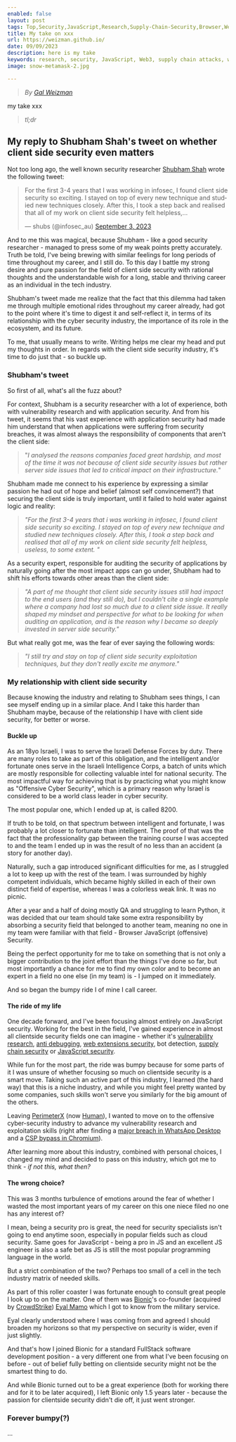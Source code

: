 ```yaml
---
enabled: false
layout: post
tags: Top,Security,JavaScript,Research,Supply-Chain-Security,Browser,Web3
title: My take on xxx
url: https://weizman.github.io/
date: 09/09/2023
description: here is my take
keywords: research, security, JavaScript, Web3, supply chain attacks, web
image: snow-metamask-2.jpg

---
```


> _By [Gal Weizman](https://github.com/weizman)_

my take xxx

> _tl;dr_

## My reply to Shubham Shah's tweet on whether client side security even matters

Not too long ago, the well known security researcher [Shubham Shah](https://shubs.io/) wrote the following tweet:

<blockquote class="twitter-tweet"><p lang="en" dir="ltr">For the first 3-4 years that I was working in infosec, I found client side security so exciting. I stayed on top of every new technique and studied new techniques closely. After this, I took a step back and realised that all of my work on client side security felt helpless,…</p>&mdash; shubs (@infosec_au) <a href="https://twitter.com/infosec_au/status/1698322940159557987?ref_src=twsrc%5Etfw">September 3, 2023</a></blockquote> <script async src="https://platform.twitter.com/widgets.js" charset="utf-8"></script>

And to me this was magical, because Shubham - like a good security researcher - managed to press some of my weak points pretty accurately.
Truth be told, I've being brewing with similar feelings for long periods of time throughout my career, and I still do. 
To this day I battle my strong desire and pure passion for the field of client side security with rational thoughts and the understandable wish for a long, stable and thriving career as an individual in the tech industry.

Shubham's tweet made me realize that the fact that this dilemma had taken me through multiple emotional rides throughout my career already, had got to the point where it's time to digest it and self-reflect it, in terms of its relationship with the cyber security industry, the importance of its role in the ecosystem, and its future.

To me, that usually means to write. Writing helps me clear my head and put my thoughts in order. In regards with the client side security industry, it's time to do just that - so buckle up.

### Shubham's tweet

So first of all, what's all the fuzz about? 

For context, Shubham is a security researcher with a lot of experience, both with vulnerability research and with application security.
And from his tweet, it seems that his vast experience with application security had made him understand that when applications were suffering from security breaches, it was almost always the responsibility of components that aren't the client side:

> "_I analysed the reasons companies faced great hardship, and most of the time it was not because of client side security issues but rather server side issues that led to critical impact on their infrastructure._"

Shubham made me connect to his experience by expressing a similar passion he had out of hope and belief (almost self convincement?) that securing the client side is truly important, until it failed to hold water against logic and reality:

> _"For the first 3-4 years that i was working in infosec, I found client side security so exciting. I stayed on top of every new technique and studied new techniques closely. After this, I took a step back and realised that all of my work on client side security felt helpless, useless, to some extent. "_

As a security expert, responsible for auditing the security of applications by naturally going after the most impact apps can go under, Shubham had to shift his efforts towards other areas than the client side:

> _"A part of me thought that client side security issues still had impact to the end users (and they still do), but I couldn't cite a single example where a company had lost so much due to a client side issue. It really shaped my mindset and perspective for what to be looking for when auditing an application, and is the reason why I became so deeply invested in server side security."_

But what really got me, was the fear of ever saying the following words:

> _"I still try and stay on top of client side security exploitation techniques, but they don't really excite me anymore."_

### My relationship with client side security

Because knowing the industry and relating to Shubham sees things, I can see myself ending up in a similar place.
And I take this harder than Shubham maybe, because of the relationship I have with client side security, for better or worse.

#### Buckle up

As an 18yo Israeli, I was to serve the Israeli Defense Forces by duty. There are many roles to take as part of this obligation, and the intelligent and/or fortunate ones serve in the Israeli Intelligence Corps, a batch of units which are mostly responsible for collecting valuable intel for national security. The most impactful way for achieving that is by practicing what you might know as "Offensive Cyber Security", which is a primary reason why Israel is considered to be a world class leader in cyber security.

The most popular one, which I ended up at, is called 8200.

If truth to be told, on that spectrum between intelligent and fortunate, I was probably a lot closer to fortunate than intelligent.
The proof of that was the fact that the professionality gap between the training course I was accepted to and the team I ended up in was the result of no less than an accident (a story for another day).

Naturally, such a gap introduced significant difficulties for me, as I struggled a lot to keep up with the rest of the team. I was surrounded by highly competent individuals, which became highly skilled in each of their own distinct field of expertise, whereas I was a colorless weak link. It was no picnic.

After a year and a half of doing mostly QA and struggling to learn Python, it was decided that our team should take some extra responsibility by absorbing a security field that belonged to another team, meaning no one in my team were familiar with that field - Browser JavaScript (offensive) Security.

Being the perfect opportunity for me to take on something that is not only a bigger contribution to the joint effort than the things I've done so far, but most importantly a chance for me to find my own color and to become an expert in a field no one else (in my team) is - I jumped on it immediately.

And so began the bumpy ride I of mine I call career.

#### The ride of my life

One decade forward, and I've been focusing almost entirely on JavaScript security. Working for the best in the field, I've gained experience in almost all clientside 
security fields one can imagine - whether it's 
[vulnerability research](https://weizmangal.com/?tags=CVEs), 
[anti debugging](https://weizmangal.com/?tags=Anti-Debug), 
[web extensions security](https://weizmangal.com/?tags=MetaMask), 
bot detection, 
[supply chain security](https://weizmangal.com/?tags=Supply-Chain-Security) or 
[JavaScript security](https://weizmangal.com/2021/07/18/securely-snow-across/).

While fun for the most part, the ride was bumpy because for some parts of it I was unsure of whether focusing so much on clientside security is a smart move.
Taking such an active part of this industry, I learned (the hard way) that this is a niche industry, and while you might feel pretty wanted by some companies,
such skills won't serve you similarly for the big amount of the others.

Leaving [PerimeterX](https://perimeterx.com/) (now [Human](https://www.humansecurity.com/)), I wanted to move on to the offensive cyber-security industry to advance my
vulnerability research and exploitation skills 
(right after finding a [major breach in WhatsApp Desktop](https://weizmangal.com/2020/02/14/whatsapp-vuln/) and a [CSP bypass in Chromium](https://weizmangal.com/2020/09/02/csp-vuln/)).

After learning more about this industry, combined with personal choices, I changed my mind and decided to pass on this industry, which got me to think - _if not this, what then?_

#### The wrong choice?

This was 3 months turbulence of emotions around the fear of whether I wasted the most important years of my career on this one niece filed no one has any interest of?

I mean, being a security pro is great, the need for security specialists isn't going to end anytime soon, especially in popular fields such as cloud security.
Same goes for JavaScript - being a pro in JS and an excellent JS engineer is also a safe bet as JS is still the most popular programming language in the world.

But a strict combination of the two? Perhaps too small of a cell in the tech industry matrix of needed skills.

As part of this roller coaster I was fortunate enough to consult great people I look up to on the matter. 
One of them was [Bionic](https://bionic.ai/)'s co-founder (acquired by [CrowdStrike](https://www.crowdstrike.com/)) [Eyal Mamo](https://www.crunchbase.com/person/eyal-mamo) 
which I got to know from the military service.

Eyal clearly understood where I was coming from and agreed I should broaden my horizons so that my perspective on security is wider, even if just slightly.

And that's how I joined Bionic for a standard FullStack software development position - a very different one from what I've been focusing on before - out of belief
fully betting on clientside security might not be the smartest thing to do.

And while Bionic turned out to be a great experience (both for working there and for it to be later acquired), 
I left Bionic only 1.5 years later - because the passion for clientside security didn't die off, it just went stronger. 

### Forever bumpy(?)

...



